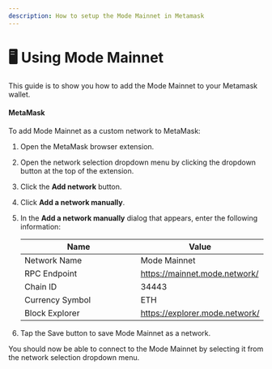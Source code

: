 ```yaml
---
description: How to setup the Mode Mainnet in Metamask
---
```


# 🖥 Using Mode Mainnet

This guide is to show you how to add the Mode Mainnet to your Metamask wallet.

#### MetaMask[​](https://docs.base.org/using-base#metamask) <a href="#metamask" id="metamask"></a>

To add Mode Mainnet as a custom network to MetaMask:

1. Open the MetaMask browser extension.
2. Open the network selection dropdown menu by clicking the dropdown button at the top of the extension.
3. Click the **Add network** button.
4. Click **Add a network manually**.
5.  In the **Add a network manually** dialog that appears, enter the following information:



    <table><thead><tr><th width="292.5">Name</th><th>Value</th></tr></thead><tbody><tr><td>Network Name</td><td>Mode Mainnet</td></tr><tr><td>RPC Endpoint</td><td><a href="https://mainnet.mode.network/">https://mainnet.mode.network/</a></td></tr><tr><td>Chain ID</td><td>34443</td></tr><tr><td>Currency Symbol</td><td>ETH</td></tr><tr><td>Block Explorer</td><td><a href="https://explorer.mode.network/">https://explorer.mode.network/</a></td></tr></tbody></table>
6. Tap the Save button to save Mode Mainnet as a network.

You should now be able to connect to the Mode Mainnet by selecting it from the network selection dropdown menu.
